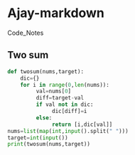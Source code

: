 # Ajay-markdown
Code_Notes

## Two sum
``` python
def twosum(nums,target):
    dic={}
    for i in range(0,len(nums)):
         val=nums[0]
         diff=target-val
         if val not in dic:
              dic[diff]=i
         else:
              return [i,dic[val]]
nums=list(map(int,input().split(" ")))
target=int(input())
print(twosum(nums,target))

```
